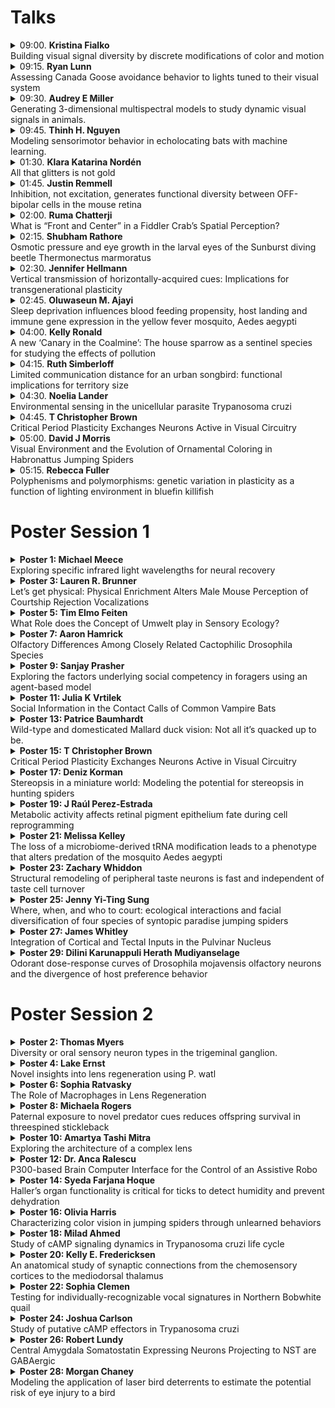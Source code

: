 <h1>Talks</h1>
<details>
  <summary>09:00. <b>Kristina Fialko</b><br>Building visual signal diversity by discrete modifications of color and motion</summary>

<p>fialko@uchicago.edu</p>
<p>University of Chicago</p>
<p>Color and pattern are often used in conspecific signaling, but these traits are rarely presented statically. Movement in the form of display behavior is often used during communication and should be integrated in analysis of color and pattern. Displays are typically viewed as more malleable than color and pattern because they can be modified to immediate conditions. Here, I assess the extent to which color patches and displays have co-evolved by conducting a comparative study of aggression displays in 12 species of Old World warblers. Using a combination of high-speed videography and stimulated territorial intrusion experiments, I studied the use of wing movements in several different contexts. Contrary to expectation, I found that the major display remains unvaried across species and contexts, despite interspecific variation in quantity and location of color patches Although displays seem to be essentially the same, there are several exceptions that suggest coevolution of display and patch in response to environmental pressures.</p>

</details>
<details>
  <summary>09:15. <b>Ryan Lunn</b><br>Assessing Canada Goose avoidance behavior to lights tuned to their visual system</summary>

<p>rlunn@purdue.edu</p>
<p>Esteban Fernandez-Juricic (Purdue University); Brad Blackwell  (USDA APHIS)</p>
<p>Birds rely on antipredator behavior to avoid approaching vehicles, like aircraft. When approached by very fast threats such as aircraft, animals must detect and then escape at longer distances to ensure adequate time to avoid an impending collision. One potential solution to increasing the distance at which an animal detects an approaching aircraft is through the use of onboard lighting systems, which have been shown to lead to earlier reactions in some bird species. Importantly, avian vision differs substantially from human vision, particularly in terms of color (wavelength) perception. We used information on the visual system of the Canada Goose to develop a light stimulus of high chromatic contrast, based our knowledge of retinal photoreceptor types, densities, and distribution. Then we ran controlled behavioral experiments, a single-choice test, to understand the responses of Canada geese to lighting treatments (blue, red) and frequencies (steady, pulsing at 2 Hz). Wavelength indeed had a significant effect on the probability avoidance with Canada geese tending to away from the blue light treatment and towards the red light treatment. Additionally, it appears the pulsing light treatment enhanced avoidance response in high ambient light conditions whereas the animals had a higher probability of avoidance in response to the steady light treatment in to the dim ambient light conditions. Our results have implications for onboard lighting design aimed at mitigating bird strikes with the Canada goose, as this species is deemed of high concern due to the safety and economic consequences of bird strikes.</p>

</details>
<details>
  <summary>09:30. <b>Audrey E Miller</b><br>Generating 3-dimensional multispectral models to study dynamic visual signals in animals.</summary>

<p>audreyem@princeton.edu</p>
<p>Benedict G Hogan (Princeton University); Mary Caswell Stoddard (Princeton University)</p>
<p>Animal visual signals are often complex and dynamic. Many visual signals combine aspects of color and pattern with motion in elaborate behavioral displays, adding both spatial and temporal variability to animal color. Despite the recognized importance of spatio-temporal dynamics in animal visual displays, color is frequently treated as a static trait. To understand color signal evolution, it is crucial to capture these spatial and temporal dimensions in our analyses. Technological constraints of current methods limit our ability to analyze colorful visual signals in motion, often leading to the separation of color and behavior in studies of animal signals. Advancements in imaging technologies and the closer integration of fields within ecology and computer science offer new opportunities to characterize dynamic colorful displays in a more comprehensive way. By combining multispectral imaging with photogrammetry and 3D animation, we could analyze these displays in a virtual environment using continuous measures of color that integrate behavior. A key step in developing these virtual methods is creating animatable 3D models with accurate—receiver-specific—color information. Here, we outline a workflow for generating color-accurate 3D models—what we call “3D multispectral models”—and discuss future applications for studying dynamic animal color.</p>

</details>
<details>
  <summary>09:45. <b>Thinh H. Nguyen</b><br>Modeling sensorimotor behavior in echolocating bats with machine learning.</summary>

<p>nguye2t7@mail.uc.edu</p>
<p>Dieter Vanderelst (University of Cincinnati)</p>
<p>Computational models of animal behavior can test hypotheses and reveal limitations in knowledge or understanding. While simulation is a valuable tool, modeling complex sensory behavior is often complicated by the need to select values for unknown model parameters. Moreover, realistically simulating the sensory input experienced by animals is far from trivial. In our computational work on echolocation in bats, we are currently exploring whether machine learning can aid in automatically selecting parameters for models of sensorimotor behavior. We tasked a simulated agent (bat) with moving around an arena constructed of vegetation-like obstacles and approaching objects labeled as food. We postulated bats can successfully forage by appropriately switching between two sensorimotor loops. Using the current sensory input, a neural network activate the governing sensorimotor loop between the two, allowing for a complex mapping between sensory input and actions. We used reinforcement learning to parametrize the neural network. To ensure the acoustic veracity of our simulation environment, we use acoustic data collected using a physical sonar sensor to supply the simulator with a realistic acoustic model of a complex environment. Our results demonstrate the feasibility of using automatic parameter selection in simulation while maintaining the realism of the modeled sensory input.</p>

</details>
<details>
  <summary>01:30. <b>Klara Katarina Nordén</b><br>All that glitters is not gold</summary>

<p>knorden@princeton.edu</p>
<p>Mary Caswell Stoddard (Princeton University)</p>
<p>Some structural colors in nature are frequently described as giving a metallic sheen - for example hummingbird plumage, jewel beetles and Morpho butterflies. The types of structures underlying these colors include thin-films and photonic crystals. While much attention has been focused on describing the often shifting hues of these structures, there has been no attempt to explain why they appear metallic. We argue that the metallic appearance of some structural colors arise from a combination of two factors: a very low diffuse reflection and a colored specular reflection. This type of reflection is found in metals and is distinct from other material reflections in nature. We suggest that some of the ambiguity surrounding the term "iridescent structural color" can be traced to the frequent confounding of metallic colors with another usage of iridescence: a hue shift with viewing angle. Here, we give metallic a precise meaning distinct from a change in hue with viewing angle. We analyze the reflectance of structurally and pigmentary colored bird plumage and show that some structures that fit our definition of metallic are known to vary little in hue with viewing angle, and some structures that are known to exhibit a pronounced hue shift are not metallic. By separating these two aspects, we simultaneously clarify terminology in structural colors and open up many new interesting questions regarding the perception of metallic colors in animals.</p>

</details>
<details>
  <summary>01:45. <b>Justin Remmell</b><br>Inhibition, not excitation, generates functional diversity between OFF-bipolar cells in the mouse retina</summary>

<p>jdremm01@louisville.edu</p>
<p>Bart Borghuis</p>
<p>In the vertebrate retina, bipolar cells transmit visual information from rod and cone photoreceptors to retinal ganglion cells, which then signal this information to central targets in the brain. The murine bipolar cell population comprises 15 distinct cell types based on genetic expression, morphological characteristics, and light-evoked responses. Functional diversity across bipolar cell types is important and establishes parallel signaling pathways – ‘ON’, ‘OFF’, transient, and sustained that are maintained at subsequent synaptic stages. Yet exactly how different the response properties of identified bipolar cell types are, and what the mechanisms are that generate these differences, remains unclear. For example, it is not known how diverse bipolar cell types encode specific aspects of the visual scene such as temporal contrast and ambient light levels (i.e., luminance). Functional divergence of bipolar cell responses may be due to differences in excitatory or inhibitory signaling from presynaptic partners in a luminance-dependent, cell-type specific manner. To investigate this, we utilized an intact, whole-mount preparation and two-photon fluorescence imaging to target two genetically identified OFF bipolar cell types: one reportedly sustained, BC2, and one reportedly transient, BC4 (Syt2_GFP and Htr2a_EGFP transgenic mouse lines, respectively). Luminance-dependent excitatory and inhibitory inputs were measured using whole-cell patch-clamp electrophysiological recordings. Light-evoked responses were evoked with visual stimuli at increasing luminance levels. Our data show that the light-evoked excitatory drive on to BC2 and BC4 cells was nearly identical whereas the recorded inhibition on to each type was markedly distinct. This shows that light-evoked inhibition, and not excitation, drives functional diversity between these two bipolar cell types. These results further emphasize the significance of synaptic inhibition in shaping diverse neuronal responses in the early visual system.</p>

</details>
<details>
  <summary>02:00. <b>Ruma Chatterji</b><br>What is “Front and Center” in a Fiddler Crab’s Spatial Perception?</summary>

<p>chattera@mail.uc.edu</p>
<p>John E. Layne (University of Cincinnati)</p>
<p>Path integration is a navigation mechanism whereby animals recall their starting point by continuously measuring distances and directions of their movements which are summed to form a single memory-stored vector. This home vector must be stored using some form of coordinates, which establish a frame of reference for the vector, and thus, the animal. Foraging fiddler crabs return to their burrows using this vector-based navigation strategy. While encoding the vector’s length in memory is conceptually straightforward, encoding its direction requires some reference against which the direction is recorded. Put simply, the open question is, what is “front and center” in an animal’s spatial cognition? The most obvious answer is that the vector’s direction is anchored to the animals’ own body axis, but there is reason to believe that this may not be the case, and that horizontal eye position, under the control of an efficient optokinetic system, forms the reference. To test this, we measured eye and body movements during foraging excursions under conditions that allowed either good or poor visual stabilization. Results indicate that crabs with good eye stabilization have more accurate home vectors than those with poor eye stabilization, which favors the eyes-as-vector-reference hypothesis.</p>

</details>
<details>
  <summary>02:15. <b>Shubham Rathore</b><br>Osmotic pressure and eye growth in the larval eyes of the Sunburst diving beetle Thermonectus marmoratus</summary>

<p>rathorst@mail.uc.edu</p>
<p>Ruby Hyland-Brown; Augusta Jester; Isaac Wolff; Joshua Benoit; Elke Buschbeck (University of Cincinnati)</p>
<p>For eyes to maintain proper focus during growth, precise coordination of multiple components is required. This includes the lens and tissues that influence the position of the retina. In animals eye growth can be regulated by both genetic control and visual feedback. While both mechanisms have been characterized in vertebrates and some cephalopods, they have been sparsely addressed in arthropods. For the larval eyes of the predacious diving beetle T. marmoratus evidence suggests that this process is predominantly under genetic control, though specifics remain elusive. However, common physiological processes like transient changes in osmotic pressure could be involved, and we hypothesize that this is the case in T. marmoratus based on their eyes elongating extremely rapidly, within just one-hour post molt. We tested this by exposing larvae to a hyperosmotic medium shortly after their molt, with the expectation that this would interfere with proper eye elongation. We then monitored eye growth, assessed eye focus and evaluated potential deficits in hunting behavior. We found that the hyperosmotic treatment indeed leads to relatively shorter therefore hyperopic (far-sighted) eyes. These data suggest that a biologically ubiquitous mechanism for maintaining homeostasis can be leveraged for the precise regulation of tissue growth.</p>

</details>
<details>
  <summary>02:30. <b>Jennifer Hellmann</b><br>Vertical transmission of horizontally-acquired cues: Implications for transgenerational plasticity</summary>

<p>jhellmann1@udayton.edu</p>
<p>Cassandra Afseth; Andrew Shim; Samantha Anderson; Alison M. Bell (University of Illinois)</p>
<p>There is growing evidence that offspring receive information about their environment vertically from their parents (transgenerational plasticity). At the same time, organisms can gain information about the environment horizontally, from conspecifics. An underexplored possibility is that horizontally-acquired information might be transmitted vertically across generations. For example, non-parents experience predation risk, inducing changes in visual (e.g., antipredator behavior, color) or olfactory (e.g., hormones) cues. If parents detect and respond to those visual or olfactory cues from non-parents, then transgenerational plasticity could be induced even if the parent never experienced predation risk directly. In this study, we provide evidence that horizontally-acquired information can be transmitted vertically across generations. Three-spined stickleback (Gasterosteus aculeatus) fathers produced larval offspring with altered antipredator behavior when they received visual and olfactory cues from predator-chased neighbors. Although fathers never saw the predator, changes in offspring traits were similar to those induced by direct paternal exposure to predation risk. These findings suggest that cues gleaned from conspecifics can be transmitted vertically. The implications of simultaneous horizontal and vertical transmission are widely appreciated in disease and culture; our results suggest that they could be equally important for the maintenance of phenotypic variation and information flow within and across generations.</p>

</details>
<details>
  <summary>02:45. <b>Oluwaseun M. Ajayi</b><br>Sleep deprivation influences blood feeding propensity, host landing and immune gene expression in the yellow fever mosquito, Aedes aegypti</summary>

<p>ajayiom@mail.uc.edu</p>
<p>Evan S. Smith (University of Cincinnati); Lucas A. Gleitz (University of Cincinnati); Justin M. Marlman (University of Cincinnati); Clément Vinauger (Virginia Polytechnic Institute and State University); Joshua B. Benoit (University of Cincinnati)</p>
<p>In insects, sleep deprivation (SD) significantly impacts a diverse range of essential processes including metabolism, reproduction, cognition, and immunity. We have recently established the sleep profiles of mosquitoes, showing the occurrence of more sleep in the nighttime and daytime for day-active and night-active species, respectively. Here, we evaluate how SD impacts some indices of vectorial capacity using behavioral and gene expression assays. Aedes aegypti mosquitoes were subjected to sleep deprivation in the dark phase (where sleep is well consolidated) through the delivery of vibration stimuli, which caused a reduction in blood-feeding propensity (about 54%) and host landing relative to control mosquitoes 4 hours post SD. RNA-seq analysis identified 112 upregulated and 64 downregulated genes in sleep-deprived mosquitoes with respect to those allowed full sleep. Functional enrichment analysis showed an increase in factors associated with defense and immune responses, which are critical for mosquitoes as vectors of pathogenic organisms. Results from this study provide insight into the potential influence of sleep deprivation in mosquitoes on disease transmission.</p>

</details>
<details>
  <summary>04:00. <b>Kelly Ronald</b><br>A new ‘Canary in the Coalmine’: The house sparrow as a sentinel species for studying the effects of pollution</summary>

<p>ronald@hope.edu</p>
<p>Dr. Gonzalez Pech, Sarah Grimes, Linda Nduwimana, Lindsay Jankowski, Molly McLinden, Olivia Sprys-Tellner, Peyton Hallemann, and Jacob Bergstrom (Hope College)</p>
<p>Urbanization has increased pollution in our cities; this pollution includes both physical particulate matter (PM) and sensory (e.g. noise) pollution. Our lab is interested in exploring the effects of urbanization on an avian model, the house sparrow (Passer domesticus). House sparrows cohabitate around humans and are exposed to the full range of anthropogenic pollutants. We combined both an observational and experimental approach to investigate how the Auditory Brainstem Response is altered with exposure to urbanization and iron oxide nanoparticles (IONPs), a main component of PM. We hypothesized that hearing sensitivity would be negatively affected by urbanization level and by exposure to IONPs. Our preliminary results suggest that auditory thresholds (i.e., the lowest level of sound that can be distinguished) are impacted by both an urbanization gradient and exposure to IONPs but that this relationship is frequency-dependent. Our data will inform how avian species are impacted by human activity.</p>

</details>
<details>
  <summary>04:15. <b>Ruth Simberloff</b><br>Limited communication distance for an urban songbird: functional implications for territory size</summary>

<p>rsimberloff@gmail.com</p>
<p>Jennifer Phillips (Texas A&M University); Graham Derryberry (University of Tennessee); Elizabeth Derryberry (University of Tennessee)</p>
<p>Many studies demonstrate that urban noise interferes with animal communication by masking acoustic signals such as birdsong, but the functional consequences of impaired communication are still not well understood. Although many bird species sing at higher amplitude in noise pollution, communication distance is still reduced in noisy urban soundscapes. Song is a long-distance signal that functions to attract a mate and defend a territory, so a reduction in communication distance could negatively influence a male’s reproductive or competitive success. Reduced territorial success could manifest as more frequent territorial intrusions, reduced territory quality, or reduced territory size. We examined the relationship between communication distance and territory size in white-crowned sparrows (Zonotrichia leucophrys) across an urban-rural gradient in the San Francisco Bay Area in Spring 2021. We mapped the territories of male white-crowned sparrows and calculated territory size as the 95% utilization distribution using a kernel density estimator. We measured the amplitude of each male’s songs as well as background and ambient noise levels on his territory, which we then used to calculate the communication distance of each song. We found the mean communication distance of each individual and assessed its relationship to territory size. the communication distance of a bird’s songs significantly predict his territory size, such that birds with shorter communication distance tend to have smaller territories. This suggests that communication distance may influence the size of songbird territories. This finding strengthens our understanding of the link between communication and its fitness-related functions – an important frontier in the study of birdsong. It also underlines the potential complexity of the impacts of the anthropogenic soundscape upon animal behavior.</p>

</details>
<details>
  <summary>04:30. <b>Noelia Lander</b><br>Environmental sensing in the unicellular parasite Trypanosoma cruzi</summary>

<p>landernm@ucmail.uc.edu</p>
<p>Miguel Chiurillo, Milad Ahmed, Joshua Carlson, Holland Tolliver, and Aqsa Raja</p>
<p>Trypanosoma cruzi life cycle alternates between a vertebrate host and an insect vector. To survive drastic microenvironmental changes it differentiates into four developmental stages. How the parasite senses these changes and what are the main players in these signal transduction pathways, are some of the questions we seek to answer. 3',5'-cyclic AMP (cAMP) is a universal second messenger that mediates cell differentiation in T. cruzi. Adenylyl cyclases (ACs) catalyze the conversion of ATP to cAMP, while phosphodiesterases (PDEs) remove the intracellular signal. Canonical cAMP effectors (EPAC and PKA) are either absent or cAMP unresponsive in trypanosomes. cAMP response proteins (CARPs) are proposed alternative effectors. We have identified different cAMP signaling players in two microdomains of the parasite: the distal flagellar domain and the contractile vacuole complex. Generating mutant cell lines for the overexpression of ACs, endogenous tagging of putative cAMP effectors and ablation of CARP genes, we found that cAMP plays a role in cell adhesion and osmoregulation, highlighting the importance of this second messenger throughout T. cruzi life cycle. We hypothesize that the contractile vacuole and the flagellar tip of T. cruzi are cAMP signaling domains where it senses osmotic stress and cell contact, triggering cell adhesion and differentiation.</p>

</details>
<details>
  <summary>04:45. <b>T Christopher Brown</b><br>Critical Period Plasticity Exchanges Neurons Active in Visual Circuitry</summary>

<p>tcbrow12@louisville.edu</p>
<p>AW McGee (University of Louisville)</p>
<p>Abnormal visual experience during a developmental critical period can yield enduring deficits in visual function. Yet how experience-dependent plasticity alters the properties of individual neurons and composition of visual circuitry are unclear. Here we measured with calcium imaging how monocular deprivation during the critical period disrupts binocularity for thousands of neurons in visual cortex. Tracking the tuning properties of nearly a thousand neurons revealed that abnormal vision interconverts monocular and binocular neurons to alter eye dominance through the ratio of monocular neurons. In addition, some neurons more responsive to the deprived eye were silenced and previously unresponsive neurons were recruited. Thus, plasticity during the critical period adapts to recent experience by both altering the tuning properties of responsive neurons and exchanging neurons active in visual circuitry.</p>

</details>
<details>
  <summary>05:00. <b>David J Morris</b><br>Visual Environment and the Evolution of Ornamental Coloring in Habronattus Jumping Spiders</summary>

<p>morri2dd@mail.uc.edu</p>
<p>Helean Shelton (University of Cincinnati); David Outomuro (University of Pittsburgh); Nathan Morehouse (University of Cincinnati)</p>
<p>The sensory drive hypothesis predicts that organismal signals and the sensory systems perceiving them will become adapted to local environments under selection to increase signaling efficacy. Courtship signals are particularly interesting because their divergence can lead to reproductive isolation and eventual speciation. Thus, evaluating to what extent sensory drive may be responsible for the evolutionary diversification of courtship signals promises to deepen our understanding of the processes governing speciation. The paradise jumping spiders (genus Habronattus) of North America are an excellent study system for questions of signal divergence and diversification. Males have evolved complex multimodal courtship displays to convince large cannibalistic females that they are mates instead of meals. Visual appearance of male spiders varies greatly between species, perhaps caused by adaptation via sensory drive to the diverse range of habitats that this genus lives in. To test whether male color ornaments have evolved by sensory drive, we collected individuals from two dozen species of Habronattus found in diverse environments across North America. We characterized the light environments of multiple microhabitats per species with a field-portable spectrometer to measure the illuminance and background reflectance. We then measured both male and female spiders’ anterior facing colors using hyperspectral imaging, capturing hundreds of reflectance spectra for each specimen. Finally, we combined these high-throughput reflectance spectra and environmental measurements with Habronattus color vision parameters in a receptor noise limited modeling framework to determine how salient male ornaments are within their native habitats versus those of congeners. Future work will incorporate ornamental salience data and phylogenetic comparative methods to determine whether the relationship between organismal signal and environmental variation has impacted the diversification of genus Habronattus.</p>

</details>
<details>
  <summary>05:15. <b>Rebecca Fuller</b><br>Polyphenisms and polymorphisms: genetic variation in plasticity as a function of lighting environment in bluefin killifish</summary>

<p>rcfuller@illinois.edu</p>
<p>Ben Sandkam, Joe Travis, Katie McGhee, Matt Schrader (University of Louisville)</p>
<p>The presence of stable color polymorphisms within populations begs the question of how genetic variation is maintained. Consistent variation among populations in coloration, especially when correlated with variation in lighting conditions, raises questions about whether lighting conditions affect either the fulcrum of those balanced polymorphisms, the plastic expression of coloration, or both. Color patterns in male bluefin killifish provoke both types of questions. Red and yellow morphs are common in all populations. Blue males are more common in tannin-stained swamps relative to clear springs. Here we combined crosses with a manipulation of light to explore how genetic variation and phenotypic plasticity shape these patterns. We found that the variation in coloration is attributable mainly to two axes of variation: (1) a red-yellow axis with yellow being dominant to red, and (2) a blue axis that can override red-yellow and is controlled by genetics, phenotypic plasticity, and genetic variation for phenotypic plasticity. The variation among populations in plasticity suggests it is adaptive in some populations but not others. The variation among sires in plasticity within the swamp population suggests balancing selection may be acting not only on the red-yellow polymorphism but also on plasticity for blue coloration.</p>

</details>
<h1>Poster Session 1</h1>
<details>
  <summary><b>Poster 1: Michael Meece</b><br>Exploring specific infrared light wavelengths for neural recovery</summary>
<br>
<p>Elke Buschbeck, Thiane Thiam, Ngozi Okeke</p>
<p>It has previously been shown that long-wavelength light in the near-infrared to infrared range can promote healing of damaged tissue. While poorly understood, this is likely mediated by modulation of metabolic activity relating to the rate of ATP production. Retinal degeneration and recovery are powerful models in which to study this phenomenon. Biochemical assays have shown that 810 nm and 950 nm light can increase or decrease the production rate of ATP respectively. However, the impact of these wavelengths on retinal health has not been assessed. We investigated the recovery of the retina in White (w1118) mutant Drosophila melanogaster following a regime of light-induced damage and subsequent repeated exposure to either 810 nm or 950 nm light. Retinal health was examined electrophysiologically via electroretinography and by investigating the retinal ultrastructure. We found that 810 nm light promoted retinal recovery, whereas 950 nm light impeded recovery. These findings are consistent with previous implications about the importance of ATP in the recovery of damaged tissues and highlight how modulation with highly specific wavelength bands can have very different effects on neural health.</p>

</details>
<details>
  <summary><b>Poster 3: Lauren R. Brunner</b><br>Let’s get physical: Physical Enrichment Alters Male Mouse Perception of Courtship Rejection Vocalizations</summary>
<br>
<p>Aejah M. Van Dyke, Tuskegee University; Dr. Laura M. Hurley, Indiana University</p>
<p>Both sensory and motor environmental enrichment (EE) are often employed in laboratory settings in order to improve animal welfare through promoting more naturalistically complex environments. However, few studies have explored the effects of EE on social communication. Here, we evaluate the effects of both social and physical enrichment on the perception of negatively valenced vocal signals in male house mice. During courtship interactions, female mice produce broadband vocalizations (BBVs, or squeaks), which can be associated with courtship rejection. Male mice produce prosocial USVs in courtship interactions and decrease their USV output in response to BBV playback. In this study, we used a 2x2 experimental design in which mice were either in social housing (S+) or isolated housing (S-), and either physically enriched housing (P+), or physically deprived housing (P-) for four weeks, creating four distinct groups with varying levels of social and physical enrichment: S+P+, S+P-, S-P+, and S-P-. Mice then underwent a split cage paradigm in which limited contact with a female mouse was allowed through a plexiglass barrier for fifteen minutes during which they were exposed to 5 minutes of silence (baseline), 5 minutes of BBV playback, and another 5 minutes of silence (recovery). USV production was measured to gauge perception of the BBVs. There was a significant effect of both social and physical enrichment level on baseline USV production, with P+ increasing and S+ decreasing baseline USV production. Mice exposed to physical enrichment, regardless of their social enrichment level, also produced significantly longer USVs than physically deprived mice. Physical enrichment also altered mouse perception of courtship rejection signals and the trajectory of vocal behavior during and after BBV playback, with P+ causing a decreased response to playback and decreased recovery after playback. Surprisingly, social treatment did not significantly affect these measurements, suggesting that physical enrichment powerfully alters mouse perception and vocal production in a social interaction, while social enrichment alone does not.</p>

</details>
<details>
  <summary><b>Poster 5: Tim Elmo Feiten</b><br>What Role does the Concept of Umwelt play in Sensory Ecology?</summary>
<br>
<p></p>
<p>Jakob von Uexküll (1864 – 1944) coined the concept of Umwelt to talk about the different worlds experienced by animals according to their specific sensory and motor capabilites. He had an important influence on ethology, partly through the work of Konrad Lorenz, and the term Umwelt is still used today in some fields of biology. I want to find out two things: a) How prevalent is the term Umwelt among sensory ecologists today and what do they take it to mean? b) What role does the subjective experience of animals play for sensory ecology in general? My poster poses these two questions to the scientists present at Sensorium 2022 and serves as a general invitation for dialogue about the status of subjective experience in the study of behavior, sensation, and environments. To provide some more structure for possible conversations, the poster summarizes two main lines of historical disagreement about Uexküll’s thought: Do Umwelten belong to individual organisms or to entire species? And is an Umwelt selected from a larger set of pre-existing elements or is it actively constructed by the living subject?</p>

</details>
<details>
  <summary><b>Poster 7: Aaron Hamrick</b><br>Olfactory Differences Among Closely Related Cactophilic Drosophila Species</summary>
<br>
<p>Stephanie M. Rollmann and John E. Layne</p>
<p>Evolutionary divergence of behavioral traits during adaptation to changes in the environment has been well documented in many animals. This divergence is often manifested in sensory systems, for instance, changes in the available host plants leads to shifts in behavioral preference of the insects that exploit them, and changes in the olfactory system that the insects use to identify and locate them. Some progress has been made in understanding the neural basis of such sensory modifications, both within and between Drosophila species. Shifts in host plants have been shown to correspond with changes in the sensitivity and selectivity of olfactory sensory neurons (OSNs) to odor cues and/or changes in the number of select subtypes of OSNs. However, the extent to which such changes are lineage-specific, and thus due more to ancestry than to adaptation, remains to be determined. This research examines odorant responses by OSNs in six closely related pairs of Drosophila species from the Drosophila repleta group that feed and breed on cactus. Results indicate marked differences in neurophysiological response from several study species who have shifted host plant preference from the ancestral cactus – prickly pear – to columnar cactus, or to both the ancestral and new type of cactus, i.e., they have become polymorphic.</p>

</details>
<details>
  <summary><b>Poster 9: Sanjay Prasher</b><br>Exploring the factors underlying social competency in foragers using an agent-based model</summary>
<br>
<p>Elizabeth A. Hobson, University of Cincinnati</p>
<p>Social connectedness allows animals to benefit from conspecifics (e.g., by gaining valuable information from knowledgeable individuals). Socially competent animals should affiliate more with informed individuals to increase the chances of benefiting from their activity. We used an agent-based model to evaluate how access to a food resource impacts an informed agent’s social centrality when conspecifics have varying degrees of social competence. We modeled foraging on a food patch, which only an informed individual can activate, and tested how attention (probability of perceiving successful foragers), preference (probability of approaching successful foragers), and memory (number of time steps remembered) affected foraging success. To understand whether these parameters may underlie social competency, we compared the foraging success of non-producers and the producer’s strength in a proximity network between simulations with different combinations of parameter values. This modeling approach will serve as a useful tool in understanding the potential cognitive mechanisms underlying social competency and producing predictions for empirical work.</p>

</details>
<details>
  <summary><b>Poster 11: Julia K Vrtilek</b><br>Social Information in the Contact Calls of Common Vampire Bats</summary>
<br>
<p>Grace Smith-Vidaurre (Rockefeller University, University of Cincinnati) and Gerald G. Carter (The Ohio State University, Smithsonian Tropical Research Institute)</p>
<p>When adult common vampire bats (Desmodus rotundus) are socially isolated, they produce contact calls. These calls contain enough information for individual recognition and can attract past food-sharing partners. However, it remains unclear whether vampire bat contact calls also contain other social information. Other bat species have been shown to produce learned vocalizations that convey group identity and allow them to recognize unrelated groupmates. To identify what social information vampire bat contact calls contain, we recorded more than 800,000 contact calls made by 76 individuals from seven colonies. To determine pairwise vocal similarity, we used 27 spectral and temporal measures of calls to classify calls to bats. We then asked whether calls contained three types of social information by testing whether multivariate acoustic distance was predicted by kinship (based on known maternities and 17 microsatellite markers), familiarity (time spent together in captivity), and the strength of social bonds (rate of food sharing). Our preliminary results indicate that call similarity is higher in kin (vs nonkin), pairs from the same wild colony (vs different colonies), nonkin pairs from distant sites housed together in captivity (vs pairs that did not meet), and nonkin that share food (vs nonkin that did not). These results are consistent with vocal convergence during social bond formation.</p>

</details>
<details>
  <summary><b>Poster 13: Patrice Baumhardt</b><br>Wild-type and domesticated Mallard duck vision: Not all it’s quacked up to be.</summary>
<br>
<p>, Purdue University Department of Biological Sciences</p>
<p>The use of domesticated avian model species (e.g. Chicken and Pigeon) have been used prevalently in the literature to characterize the vision of all birds within their clade. Over the past few decades, evidence has accumulated revealing there is a large amount of variation in the anatomical and physiological properties between different avian species visual systems. Are model species in the literature representative of their clade or even their own species in its wild-type form? We characterized the visual system of adult Mallard ducks, both in the wild-type form (Anas platyrhynchos) and the domesticated form (Anas platyrhynchos domesticus). We found differences in eye size, visual pigment sensitivity, oil droplet absorbance, and the relative density of the photoreceptors across the retina between the two forms. Behavioral studies are needed to confirm how these visual system characteristics could affect the behavior of the wild-type and domesticated mallard, but our findings indicate that caution is needed when characterizing a wild species’ visual system based entirely on its domesticated form.</p>

</details>
<details>
  <summary><b>Poster 15: T Christopher Brown</b><br>Critical Period Plasticity Exchanges Neurons Active in Visual Circuitry</summary>
<br>
<p>AW McGee University of Louisville</p>
<p>Abnormal visual experience during a developmental critical period can yield enduring deficits in visual function. Yet how experience-dependent plasticity alters the properties of individual neurons and composition of visual circuitry are unclear. Here we measured with calcium imaging how monocular deprivation during the critical period disrupts binocularity for thousands of neurons in visual cortex. Tracking the tuning properties of nearly a thousand neurons revealed that abnormal vision interconverts monocular and binocular neurons to alter eye dominance through the ratio of monocular neurons. In addition, some neurons more responsive to the deprived eye were silenced and previously unresponsive neurons were recruited. Thus, plasticity during the critical period adapts to recent experience by both altering the tuning properties of responsive neurons and exchanging neurons active in visual circuitry.</p>

</details>
<details>
  <summary><b>Poster 17: Deniz Korman</b><br>Stereopsis in a miniature world: Modeling the potential for stereopsis in hunting spiders</summary>
<br>
<p>Nathan I. Morehouse</p>
<p>The ability to perceive the spatial structure of one's environment is an integral part of vision. As such, most sighted animals possess the ability to extract depth information via their eyes. Yet, our understanding of depth perception is mostly limited to vertebrate, and largely primate systems. Hunting spiders present an opportune system to expand our understanding of depth perception to invertebrates. Equipped with 4 pairs of camera eyes and unmatched spatial resolution for animals their size, hunting spiders can navigate 3D environments, plan detours, and catch prey from a distance with precise lunges. These behaviors require acute spatial information, but we know very little about how these spiders perceive depth. In particular, the use of stereopsis by hunting spiders has been largely dismissed; their closely-positioned eyes (<< 1cm separation) are assumed to limit the utility of binocular disparity. However, binocular disparity is dictated by viewing distance, as well as eye separation, and the common dismissal fails to account for the short distances at which these miniature animals interact with their environment. We modeled the binocular disparity between eye-pairs of different hunting spider families viewing targets at behaviorally relevant distances. Our results indicated that some spider species have visual systems that allow them to utilize stereopsis and obtain precise depth information, whereas others do not have high enough acuity to detect small disparities. In fact, the binocular disparities for the stereoscopic species were comparable to those of toads, another non-primate system known to utilize stereopsis. This is a first step in our ongoing efforts to explain depth perception across hunting spiders through morphological and behavioral studies.</p>

</details>
<details>
  <summary><b>Poster 19: J Raúl Perez-Estrada</b><br>Metabolic activity affects retinal pigment epithelium fate during cell reprogramming</summary>
<br>
<p>perezej@miamioh.edu, J. Raúl Perez-Estrada, Jared A. Tangeman, Maeve Proto-Newton, Harshavardhan Sanaka, Byran Smucker, and Katia Del Rio-Tsonis</p>
<p>Metabolism is a network of biochemical reactions that occurs in all organisms. It is necessary to produce the energy and metabolites required by living organisms for biological functions. However, how metabolic activity affects or regulates cellular processes such as cell proliferation, cell differentiation, and cell reprogramming is not entirely understood. Here, we characterized the reprogramming of the retinal pigment epithelium (RPE) using RPE explants collected from chicken embryos. RPE is a plastic tissue capable of reprogramming into the retina in the presence of FGF2. Using RNAseq, we found that glycolysis genes were upregulated during reprogramming along with cell proliferation and neural genes. In contrast, RPE-related genes were downregulated in the presence of FGF2, indicating that RPE cells had lost their identity. By manipulating the cell media composition, we found that glucose, glutamine, and pyruvate are carbon sources that can be used by the RPE to be able to reprogram. Glycolysis inhibition blocks RPE reprogramming independently of the carbon source, indicating a requirement of this pathway for RPE reprogramming. Interestingly, induction of oxidative metabolism (OXPHOX) by activation of PDH, promotes an epithelial-mesenchymal transition (EMT) program that is FGF2 dependent. Supplementation of the medium with N-Acetyl Cysteine (NAC), partially redirects RPE to a neural fate when OXPHOX is activated, suggesting OXPHOX might produce an oxidative environment that promotes RPE reprogramming into mesenchyme fate. These findings provide evidence of how metabolism affects the cellular fate of plastic tissues such as RPE. In addition, our results might contribute to understanding RPE-related diseases such as age-related macular degeneration.</p>

</details>
<details>
  <summary><b>Poster 21: Melissa Kelley</b><br>The loss of a microbiome-derived tRNA modification leads to a phenotype that alters predation of the mosquito Aedes aegypti</summary>
<br>
<p>Shubham Rathore (University of Cincinnati), Melissa Uhran (University of Cincinnati), Elke K. Buschbeck (University of Cincinnati), Joshua B. Benoit (University of CincinnatiC)</p>
<p>Transfer RNA (tRNA) bring the amino acid to the ribosome during protein synthesis. Chemical modifications to tRNA are required for proper functioning and accurate translation of messenger RNA codons. Modification to the anticodon influences decoding of codons by the tRNA and thus directly affects protein synthesis. Queuosine (Q) is an anticodon modification required for decoding codons of four amino acids. Q is synthesized in bacteria and eukaryotes have enzymes to salvage it from their microbiome. In mosquitoes, the microbiome affects immune response, environmental changes, and reproduction. Given mosquitoes are unable to synthesize Q, we hypothesized that the microbiome is critical to the maintenance of Q levels. Here, we show that growth of mosquito larvae with a microbiome of only E. coli lacking Q (∆queA) leads to lower Q levels in larval tRNA. Furthermore, we demonstrate that there are phenotypic effects on the coloration of ∆queA larvae. Lower Q levels correlate with less pigmentation and likely melanin which is critical to mosquito physiology. Lastly, we evaluate the effects on predation of mosquito larvae by the sunburst diving beetle (Thermonectus marmoratus). Overall, we show that the microbiome composition affects tRNA modification levels which affects phenotypes that alter predation of mosquito larvae.</p>

</details>
<details>
  <summary><b>Poster 23: Zachary Whiddon</b><br>Structural remodeling of peripheral taste neurons is fast and independent of taste cell turnover</summary>
<br>
<p>Aaron McGee, Robin Krimm</p>
<p>Taste receptor cells are constantly replaced in taste buds as old cells die and new cells migrate in from a pool of progenitors at the base of each bud. The perception of taste relies on new receptor cells integrating with existing neural circuitry, yet how these new cells connect with a taste neuron is unknown. Do taste neurons seek out new taste cells in the bud? Or is the axonal arbor of taste neurons fixed and taste cells migrate to replace older cells or contact the axon at a new location? We measured the motility and branching of individual taste receptive arbors, the portion of the axon innervating taste buds, over time with two-photon in vivo microscopy. Terminal branches of taste receptive arbors continuously and rapidly remodel within the taste bud. This remodeling is faster than predicted by taste bud cell renewal. However, taste receptive arbors did enter a new taste bud in longitudinal imaging studies lasting 100 days. Surprisingly, ablating new taste cells with chemotherapeutic agents revealed that remodeling of the terminal branches of taste receptive arbors does not rely of the renewal of taste bud cells. Thus, taste buds are innervated by a stable number of taste neurons that are constantly remodeling their branching patterns independent of taste cell turnover. This axonal structural plasticity provides a mechanism for the continuity of function for taste neurons.</p>

</details>
<details>
  <summary><b>Poster 25: Jenny Yi-Ting Sung</b><br>Where, when, and who to court: ecological interactions and facial diversification of four species of syntopic paradise jumping spiders</summary>
<br>
<p>David J. Morris, University of Cincinnati; David Outomuro, University of Pittsburgh; Nathan I. Morehouse, University of Cincinnati</p>
<p>During courtship, animals face the challenge of communicating their identity or status to the appropriate audience, e.g., viable, receptive mates. The costs of being misidentified can often be high, ranging from wasted energy and reproductive resources to loss of life, as seen in precopulatory sexual cannibalism in spiders. So what traits do animals rely on to communicate their species identity? In paradise jumping spiders (genus /Habronattus/), males flaunt colorful and distinctive species-specific facial patterns. We hypothesized that male /Habronattus/ faces may contribute to communicating species identity, and these faces may have diversified in response to reinforcement selection. In this study, we characterized the spatiotemporal niche partitioning and male facial patterns of 4 syntopic /Habronattus/ species. We predicted that species with less niche partitioning (i.e., higher likelihood of interspecific interactions) would exhibit greater divergence in male facial patterns. First, we evaluated niche partitioning by quantifying habitat usage, spatiotemporal distribution and overlap, and interactions of spiders at the Edge of Appalachia Nature Preserve, Ohio. Next, we quantified spider facial patterns using hyperspectral imaging techniques. Lastly, we examined the relationship between spatiotemporal niche partitioning and facial pattern divergence. We discuss the results in the context of likely ecological and behavioral reproductive isolation in this syntopic community.</p>

</details>
<details>
  <summary><b>Poster 27: James Whitley</b><br>Integration of Cortical and Tectal Inputs in the Pulvinar Nucleus</summary>
<br>
<p>Kierra Mason: ASNB, University of Louisville; Nazratan Naeem: ASNB, University of Louisville; Sean Masterson: ASNB, University of Louisville; Arkadiusz Slusarczyk: ASNB, University of Louisville; Martha Bickford: ASNB, University of Louisville</p>
<p>Across sensory modalities, the segregation of distinct features of the sensory environment into parallel streams of information has proven a fundamental organizing principle. In the pulvinar nucleus (PUL), extensive reciprocal connections with most visual cortical areas and a lack of clearly defined cell types have made it difficult to link its anatomical organization with functional response properties. However, study of the projections from the superior colliculus (SC) to the PUL can provide a starting point for deciphering how anatomically defined components may be differentially involved in the various functions ascribed to the PUL. Using confocal microscopy, we observed a region occupying the caudal medial PUL that received highly convergent, bilateral projections from SC, whereas a region occupying the lateral PUL received only ipsilateral, topographically organized inputs from SC. Additionally, inputs to these anatomically defined regions showed a high degree of convergence with inputs from both layer 5 and layer 6 cortical neurons and displayed unique short term synaptic plasticity. Our results indicate a surprising level of convergence across anatomically defined PUL regions, highlighting its importance in integrating a diversity of visual information.</p>

</details>
<details>
  <summary><b>Poster 29: Dilini Karunappuli Herath Mudiyanselage</b><br>Odorant dose-response curves of Drosophila mojavensis olfactory neurons and the divergence of host preference behavior</summary>
<br>
<p>John E. Layne, Stephanie M. Rollmann, Department of Biological Sciences, University of Cincinnati, Cincinnati, OH 45221, USA</p>
<p>Animal habitats may contain heterogeneities in important factors such as the plants that are locally available. Animals that specialize on these plants may encounter different plant-derived sensory cues in different locales. Evolutionary adaptation to different plant cues may result in evolutionary divergence, reproductive isolation, and speciation. Divergent traits include behavioral preference for local plants and sensitivity to plant cues in the peripheral nervous system. The cues and sensations involved are primarily chemical and olfactory, the latter initiated by olfactory sensory neurons (OSNs) that express odorant receptor genes. The cactophilic fly Drosophila mojavensis occurs as four geographically isolated populations in the deserts of southwestern North America. Each population is an obligate specialist that feeds and breeds on one of four different cactus species. A model for incipient speciation, D. mojavensis has been studied for their olfactory responses (behavioral and neuro-sensory) to odorants, especially cactus-derived volatiles. This revealed differences between the populations in OSN sensitivity which are hypothesized to have arisen due to variation in receptor expression or amino acid sequence, each of which are major ways for species to evolve divergence in sensory capability and behavior. In the present study we characterize the differential sensitivity – adaptive divergence – of D. mojavensis OSNs to a range of concentrations of stimulus odorants, rather than the more typical single concentration. The resulting dose-response curves provide a more definitive measure, compared to single concentrations, of the amount, direction and even the existence of any potential divergence, indicated by a left- or rightward shift of the curve. Also, the slope of the curve shows the binding affinity of the OSNs, which may provide a hint as to the mechanistic cause of the divergence, e.g., difference in receptor expression levels, difference in receptor amino acid sequences.</p>

</details>
<h1>Poster Session 2</h1>
<details>
  <summary><b>Poster 2: Thomas Myers</b><br>Diversity or oral sensory neuron types in the trigeminal ganglion.</summary>
<br>
<p>Joe Breza - University of Eastern Michigan, Robin Krimm University of Louisville</p>
<p>The trigeminal ganglion is home to somatosensory neurons whose processes innervate the entire head and neck. To date, little is known about somatosensory neuron types that innervate the oral cavity. Here, I recorded from mechanosensitive and thermosensitive neurons innervating the oral cavity. I found that the tongue was innervated by slow adapting (SA) or rapid adapting (RA) based on their response to force, and further categorized by their conduction velocity. A subset of anterior tongue and lip mechanosensory neurons were optogenetically identified as Parvalbumin+ (Pvalb+). Pvalb+ neurons tended to be fast Aβ, rapidly adapting neurons. To examine the innervation patterns of these neurons, I labeled them at different ages and compared their patterns to other known markers for somatosensory types that innervate tongue. Pvalb+ neurons are not visible until later postnatal ages, they innervate most fungiform papillae. Pvalb+ neurons also innervated fewer filiform papillae than both Neurofilament+ and CRGP+ neurons. In addition, they have distinctive morphological characteristics compared to another later appearing somatosensory population innervating the tongue (vGlut3+ neurons). These findings lay the groundwork for understanding sensory innervation of the oral cavity.</p>

</details>
<details>
  <summary><b>Poster 4: Lake Ernst</b><br>Novel insights into lens regeneration using P. watl</summary>
<br>
<p>ernstpl@miamioh.edu, Georgios Tsissios, Gabriella Theodoroudis-Rapp, Weihao Chen, Anthony Sallese, Byran Smucker, Junfan Chen, Tom Xu, Sophia Ratvasky, Hui Wang, Katia Del Rio-Tsonis</p>
<p>For over two centuries, researchers have been investigating the mechanisms that facilitate tissue regeneration. Newts are known as ‘champions of regeneration’, since they have a remarkable ability to regenerate many tissues including cardiac, neural, and eye tissues such as the retina and lens regardless of age. Historically, traditional protocols have been utilized to provide insights into lens regeneration such as histology or immunodetection, which requires animal sacrifice and limits tracking of lens regeneration over time using the same animal. In recent years, robust technologies have emerged that aim to provide deeper insights into these processes in vivo. One such technology is Optical Coherence Tomography (OCT), an emerging technology that provides detailed, real-time illustrations of these processes in live animals, using light scatter detection software. Using Pleurodeles waltl as a model organism, along with OCT, we were able to obtain accurate 3D in vivo representations of the process of lens regeneration at different ages (larvae, juveniles, and adults). Previous work has shown that newts do not lose their ability to regenerate their lens with age. However, we found that the rate of lens regeneration declines as the animals age. These results are consistent with findings that cell-cycle reentry and clearance of the extracellular matrix (ECM) was delayed at older ages. Our results suggest that while age does not limit regeneration competence, it does impact the rate of regeneration. Further studies in P. watl, including the determination of the role of extracellular matrix remodeling during regeneration will be important in providing clues to this 200-year-old mystery.</p>

</details>
<details>
  <summary><b>Poster 6: Sophia Ratvasky</b><br>The Role of Macrophages in Lens Regeneration</summary>
<br>
<p>ratvassc@miamioh.edu, Georgios Tsissios, Anthony Sallese, J. Raul Perez-Estrada, Jared A. Tangeman, Weihao Chen, Byran Smucker, Arielle Martinez, Hui Wang, Katia Del Rio-Tsonis</p>
<p>Purpose: For many decades, scientists have been trying to better understand the fascinating scar-free injury response known as regeneration. Many studies have shown that macrophages are required for successful regeneration across a wide demographic of animals. We aimed to investigate the role of macrophages during lens regeneration in the P. waltl. 
 Methods: To assess how macrophage depletion affects the process of lens regeneration, we targeted macrophages by the use of clodronate liposomes. Intraocular injections of control or clodronate liposomes were performed immediately after lentectomy, and at 2 and 4 dpl. At 30 dpl, eyes were collected, processed, and sectioned to be used for immunohistochemistry. 
 Results: All the macrophage-depleted eyes failed to form a lens. Early macrophage depletion resulted in a significant decrease in cell proliferation, induced an unresolved cellular accumulation, prolonged inflammation, caused a fibrotic-like response as well as abnormalities in extracellular matrix remodeling.
 Conclusion: Macrophages are necessary for lens regeneration and that when depleted, newts sustain a fibrotic response similar to the one observed in humans. Further investigating the cellular and molecular mechanisms behind lens regeneration will contribute many advances to the developmental biology field.</p>

</details>
<details>
  <summary><b>Poster 8: Michaela Rogers</b><br>Paternal exposure to novel predator cues reduces offspring survival in threespined stickleback</summary>
<br>
<p>Jennifer Hellmann</p>
<p>Climate change induces rapid changes to the environment such as introducing invasive species. Organisms can cope through transgenerational plasticity (TGP), occurring when parental experiences influence offspring phenotypes. TGP can prime offspring for future environments, but it is less known how parents use sensory cues to detect environmental shifts (i.e. increased predation). Individuals may rely on one cue (e.g. visual, olfactory) or use different cues simultaneously. I exposed threespined stickleback (Gasterosteus aculeatus) males to cues of a novel trout predator prior to fertilization for 10 days. I examined paternal behavior pre and post-exposure, and measured MHC expression with qPCR. MHC expression can reflect condition: sticklebacks with high MHC expression have worse condition and more stress. I generated offspring after the last exposure with IVF and tested them for antipredator behavior and survival against a live predator. Fathers exposed to visual cues oriented more to and spent time closer to the novel predator post-exposure on day one; MHC analysis is ongoing. Further, offspring survival decreased if fathers received visual cues. The visual cue was the only cue to elicit a change in paternal behavior and have a transgenerational effect on offspring, suggesting its importance for the recognition of novel predators in sticklebacks.</p>

</details>
<details>
  <summary><b>Poster 10: Amartya Tashi Mitra</b><br>Exploring the architecture of a complex lens</summary>
<br>
<p>Shubham Rathore, Elke Buschbeck - University of Cincinnati</p>
<p>One of the most important features of eyes are lenses, structures which focus light precisely onto the retina. The process of lens development is well documented in vertebrates, in which the lens is a cellular structure that grows in layers. However, even though morphologically similar, insect lenses are made of secreted proteins, and how these are integrated to form a functional lens remains relatievely unexplored. To investigate how specific lens proteins contribute to accurate lens construction, we used RNAi to knock down lens3, a key lens protein of the visually guided predatory larvae of sunburst diving beetles, Thermonectus marmoratus. These are the only known extant organism with bifocal lenses, and lens3 is known to be expressed in lens producing cells. Knock-downs lead to cataract-like opacities, as well as deformities in lens architecture which we assess at the ultrasctructural level. Based on optical asessments we find that loss of lens3 affects the sharpness of images produced by isolted lenses, as well as the focusing capabilities of intact larval eyes. Ongoing behavioural studies further asess the potential impact on hunting success. This study represents a first step towards understanding how a complex insect lens is formed to support well-focusing eyes.</p>

</details>
<details>
  <summary><b>Poster 12: Dr. Anca Ralescu</b><br>P300-based Brain Computer Interface for the Control of an Assistive Robo</summary>
<br>
<p>Madhav Lolla, Sreekar Puchala, Sameer Jadhav, Anh Nguyen, Tian Tan</p>
<p>Brain-computer interface (BCI) systems involving non-invasive Electroencephalography (EEG) are designed to stimulate task-specific electrical signals, analyse, and recognize patterns generated in conjunction with a cognitive task. These patterns can then be used to instruct a physical device (e.g., wheelchairs or robotic systems) to carry out a particular action. Among several BCI paradigms are those based on a positive deflection stimulated and observed in a person's EEG (P300) - generated after they successfully detect a target stimulus presented among concurrent non-target stimuli. While P300-based systems have been employed successfully in spelling tasks, the nature of these experiments facilitates their application in assistive robotic systems designed to carry out tasks such as navigating, grasping, and delivering objects. In this research, we design a P300-based BCI system that can navigate an assistive robot efficiently in an indoor setting. Utilising computer vision, our robot is capable at detecting, identifying objects, grasping, lift, and deliver them to the user. In conjunction with this, we have designed an efficient navigation plan for the robot tailored to the context of target object detection and grasping. We also discuss the implementation of an AI system, a knowledge base of relevant information for objects and locations of interest in the physical space.</p>

</details>
<details>
  <summary><b>Poster 14: Syeda Farjana Hoque</b><br>Haller’s organ functionality is critical for ticks to detect humidity and prevent dehydration</summary>
<br>
<p>Syeda Farjana Hoque, Jasmine Kennedy, Melissa Uhran, Melissa Kelley, Evan Smith, Kennan Oyen, Ayesha Benton, Pia U. Olafson, Meghan Liu, Arturo Ledezma Ramírez, Thomas Arya, Shyh-Chi Chen and Joshua B. Benoit</p>
<p>Ticks must be able to move into high humidities for water vapor uptake to replenish water stores. If their humidity sensing is impaired, ticks cannot readily move to high humidities, prompting increased death. Here, we examined the ability of American dog ticks to sense humidity by manipulating the Haller’s organ and how altered humidity detection impacts tick survival. Also, Ir93a (an ionotropic receptor linked to humidity detection) expression was examined in the Haller’s organ location (first legs). Either permanent removal or temporary blocking of the Haller’s organ impairs the ability of ticks to rest in areas with high humidity to maintain hydration. Impaired detection of humidity did not impact tick survival when individuals were held under stable, humid conditions, but variable humidity conditions (wet and dry areas) resulted in reduced survival. This increased mortality is likely a combination of increased dehydration stress and rapid utilization of energy reserves required for water vapor uptake. Ir93a is expressed highly in the first legs, suggesting that this receptor is associated with humidity detection. These studies indicate that the Haller’s organ is likely essential for humidity sensing in ticks and a lack of humidity detection lowers tick survival.</p>

</details>
<details>
  <summary><b>Poster 16: Olivia Harris</b><br>Characterizing color vision in jumping spiders through unlearned behaviors</summary>
<br>
<p>Nuthara Jayasinghe, Jala Reed, Nathan Morehouse - University of Cincinnati</p>
<p>Jumping spiders are highly visual predators that rely on high acuity vision to capture prey. They also exhibit a wide variety of colorful signals employed in courtship. Molecular and physiological evidence suggests the existence of di-, tri-, and tetrachromacy across the family, but behavioral experiments have not interrogated the chromatic capabilities of these animals. Traditionally, evidence for color vision had relied on association-based behavioral trials to demonstrate an animal’s ability to discriminate between wavelengths. However, in many animals, including jumping spiders, such paradigms are laborious or inaccessible. To surmount this, we investigated achromatic and chromatic discrimination in two species of jumping spiders using unlearned behavioral responses. To do this, we characterized chromatic and achromatic contrast thresholds using whole-body responses as well as retinal tracking movements to video playback stimuli. This ongoing work is providing critical evidence of the perceptual abilities of these colorful animals.</p>

</details>
<details>
  <summary><b>Poster 18: Milad Ahmed</b><br>Study of cAMP signaling dynamics in Trypanosoma cruzi life cycle</summary>
<br>
<p>Miguel Chiurillo and Noelia Lander</p>
<p>The purpose of the current study is to investigate cyclic AMP (cAMP) signaling dynamics in Trypanosoma cruzi, the causative agent of Chagas disease. This parasite differentiates into four developmental stages to complete its life cycle within an insect vector and a mammalian host. Consequently, the parasite faces extreme environmental changes. The response to these changes is mediated by signal transduction pathways. cAMP is a universal second messenger and previous studies have shown that cAMP levels increase during T. cruzi metacyclogenesis, suggesting a role in T. cruzi differentiation. We used a genetically encoded red fluorescent cAMP indicator (R-FlincA) to generate a cAMP biosensor cell line in T. cruzi. The PCR amplified R-FlincA was subcloned into the T. cruzi expression vector pTREX-n and constructs were used to transfect T. cruzi epimastigotes. Resistant populations were selected and RFlicA expression was confirmed by western blot. We are currently measuring the intracellular cAMP levels in these cell lines under different experimental conditions, using fluorometry and flow cytometry techniques. Subsequently, we will use this biosensor to identify cAMP signaling domains in different developmental stages of the parasite. We anticipate that our results will provide new insights into the role of cAMP in T. cruzi life cycle.</p>

</details>
<details>
  <summary><b>Poster 20: Kelly E. Fredericksen</b><br>An anatomical study of synaptic connections from the chemosensory cortices to the mediodorsal thalamus</summary>
<br>
<p>Chad L. Samuelsen, University of Louisville</p>
<p>The mediodorsal thalamus (MD) processes and communicates information between cortical areas related to attention, valuation, and stimulus-outcome associations. Recently, we showed that neurons in the mediodorsal thalamus encode the sensory and affective properties of intraorally delivered odors, tastes, and odor-taste mixtures. Although traditional tract-tracing studies show that projections from the primary chemosensory cortices for smell and taste (piriform cortex (PC) and gustatory cortex (GC), respectively) overlap in the mediodorsal thalamus, the proportions of neurons in the mediodorsal thalamus that receive direct projections from these cortical areas remains unclear. Using an intersectional viral approach, we found that a greater proportion of neurons in the mediodorsal thalamus receive synaptic connections from the gustatory cortex than from the piriform cortex. Next, we sought to determine the role of the mediodorsal thalamus in consummatory choice. Using a two-bottle brief-access task, we measured preferences for previously experienced odors, tastes, and odor-taste mixtures. Pharmacological inactivation (NBQX) of mediodorsal thalamus significantly reduced consumption during both the odor and taste sessions and eliminated the experience-dependent odor preference for the saccharin paired odor. These anatomical and behavioral findings corroborate that the mediodorsal thalamus plays a key role in the multisensory flavor processing that guides ingestive behaviors.</p>

</details>
<details>
  <summary><b>Poster 22: Sophia Clemen</b><br>Testing for individually-recognizable vocal signatures in Northern Bobwhite quail</summary>
<br>
<p>Sanjay Prasher (graduate student), Claire O’Connell (graduate student), Elizabeth Hobson (principal investigator)</p>
<p>The Northern Bobwhite quail, Colinus virginianus, is a species of great conservation concern, with Ohio populations experiencing greater than a 97% decrease in numbers since the 1970’s. Wild populations in Ohio are currently monitored with automated sound recording units. Our goal is to test whether male “bob-white” calls are individually distinctive and could be used to better estimate population sizes, habitat fidelity, and movement patterns. Previous studies have shown that Bobwhite quail differ in the structure of their separation calls, but whether the loud territoriality calls are individually distinctive is unknown. To test this, we recorded calls from 12-20 male Bobwhite which were placed in individual sound recording chambers. We analyzed: (1) whether male “bob-white” calls were consistent within individuals and (2) whether calls were distinctive across individuals. We analyzed characteristics of call spectrograms using the R package warbleR. Results of this study could have strong conservation implications and could be used to better understand and manage threatened populations of wild quail.</p>

</details>
<details>
  <summary><b>Poster 24: Joshua Carlson</b><br>Study of putative cAMP effectors in Trypanosoma cruzi</summary>
<br>
<p>Aqsa Raja, Miguel Chiurillo, and Noelia Lander (Department of Biological Sciences, University of Cincinnati)</p>
<p>Chagas disease is endemic in the Americas where it affects 8 million people, with no vaccines or effective treatments for the chronic phase of the disease. Its etiological agent, Trypanosoma cruzi, is a protozoan parasite with a complex life cycle, involving a mammalian host and an insect vector. In response to microenvironmental changes, T. cruzi differentiates into four developmental forms. Signaling cascades, including the cAMP pathway, sense these changes and trigger parasite differentiation. Canonical cAMP effectors are either absent or cAMP unresponsive in trypanosomes. Studying putative cAMP effectors is crucial to elucidate the role of this pathway in environmental sensing. In this study we are investigating the role of four putative cAMP effectors in T. cruzi: cAMP response proteins 1 and 3 (CARP1, CARP3), a regulatory subunit of Protein Kinase A-like protein (PKAr-like), and Flagellar Membrane Protein 6 (FLAM6). Using CRISPR/Cas9 technology we generated mutant cell lines where each protein was endogenously tagged, and CARPs were knocked out. Gene editing and protein expression was verified by PCR and western blot, while localization was analyzed by confocal microscopy. Further characterization of mutants is currently in progress. Our results will provide key information on the possible role of cAMP effectors in trypanosomes.</p>

</details>
<details>
  <summary><b>Poster 26: Robert Lundy</b><br>Central Amygdala Somatostatin Expressing Neurons Projecting to NST are GABAergic</summary>
<br>
<p>Jane Bartonjo</p>
<p>The nucleus of solitary tract (NST) and parabrachial nucleus (PBN) represent the first and second central synapses of ascending gustatory information. Neural processing in these nuclei is influenced by descending input from forebrain regions such as the central nucleus of the amygdala (CeA). In mice, we have shown that somatostatin (Sst) expressing neurons of CeA (CeA/Sst) that project to NST and PBN are largely distinct cell populations and optogenetic inhibition of the CeA/Sst-to-NST subpopulation increases the intake of high concentrations of quinine, a taste stimulus that is usually considered aversive. The synaptic connectivity of this cell population is required to understand the possible mechanisms underlying these behavioral responses. Our lab has previously demonstrated that CeA/Sst terminals within the PBN expressed GABA and made synaptic contacts, largely, with non-GABAergic neural elements. To determine whether CeA/Sst terminals within the NST also express GABA, we used electron microscopy combined with cre-dependent anterograde transported virus injections (AAV9-DIO-dApex2) into the CeA of Sst-cre mice and post-embedding immunogold labelling for GABA. We found that majority of CeA/Sst terminals in NST express GABA and synapsed with non-GABAergic neural targets. These results suggest that CeA/Sst cells provide monosynaptic input to second order NST projection neurons (non-GABAergic) and this direct feedback inhibition is necessary for appropriate responding to bitter taste quality.</p>

</details>
<details>
  <summary><b>Poster 28: Morgan Chaney</b><br>Modeling the application of laser bird deterrents to estimate the potential risk of eye injury to a bird</summary>
<br>
<p>chaneym@purdue.edu, Greg Gallagher, Ball State University; Jeffrey Lucas, Purdue University; Esteban Fernandez-Juricic, Purdue University</p>
<p>Laser bird deterrents are being promoted as a safe alternative to many of the deterrents currently available on the market, but research regarding their safety is limited. Previous work has shown that a class IV laser deterrent can cause ocular damage in European starlings and house sparrows under controlled conditions, but this was dependent on the laser exposure time. Here, we developed a model to predict the amount of time a bird is exposed to the laser in the field (i.e., agricultural plots), taking into consideration the speed of the laser and bird movements, bird eye diameter, and laser properties (divergence, beam diameter). We made our model species-specific by focusing the bird parameters on European starlings. Our model shows that predicted exposure times can range from approximately 4ms to 330ms for distances up to 500 meters away. The exposure times increased when the bird and laser were traveling in the same direction and their speeds were similar to each other. This predictive framework can allow us to further explore probability of laser exposure and the potential risks associated with it.</p>

</details>
